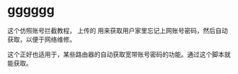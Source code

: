 # gggggg
这个仿照账号拦截教程， 上传的 用来获取用户家里忘记上网账号密码，然后自动获取，以便于网络维修。

这个正好也适用于，某些路由器的自动获取宽带账号密码的功能。通过这个脚本就能获取。
